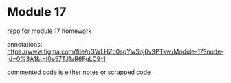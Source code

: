 # Module 17
 repo for module 17 homework

annotations: https://www.figma.com/file/nGWLHZo0sqYwSoj6v9PTkw/Module-17?node-id=0%3A1&t=I0e57TJ1aR6FgLC9-1

commented code is either notes or scrapped code
